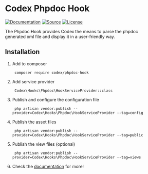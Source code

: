 Codex Phpdoc Hook
=====================

[![Documentation](https://img.shields.io/badge/documentation-codex--project.ninja%2Fphpdoc--hook-orange.svg?style=flat-square)](https://codex-project.ninja/phpdoc-hook)
[![Source](http://img.shields.io/badge/source-phpdoc--hook-blue.svg?style=flat-square)](https://github.com/codex-project/phpdoc-hook)
[![License](http://img.shields.io/badge/license-MIT-brightgreen.svg?style=flat-square)](https://tldrlegal.com/license/mit-license)

The Phpdoc Hook provides Codex the means to parse the phpdoc generated xml file and display it in a user-friendly way.

Installation
------------
1. Add to composer

		composer require codex/phpdoc-hook

2. Add service provider

		Codex\Hooks\Phpdoc\HookServiceProvider::class

3. Publish and configure the configuration file

		php artisan vendor:publish --provider=Codex\Hooks\Phpdoc\HookServiceProvider --tag=config

4. Publish the asset files

        php artisan vendor:publish --provider=Codex\Hooks\Phpdoc\HookServiceProvider --tag=public
        
5. Publish the view files (optional)        

        php artisan vendor:publish --provider=Codex\Hooks\Phpdoc\HookServiceProvider --tag=views

6. Check the [documentation](http://codex-project.ninja/phpdoc-hook) for more!

